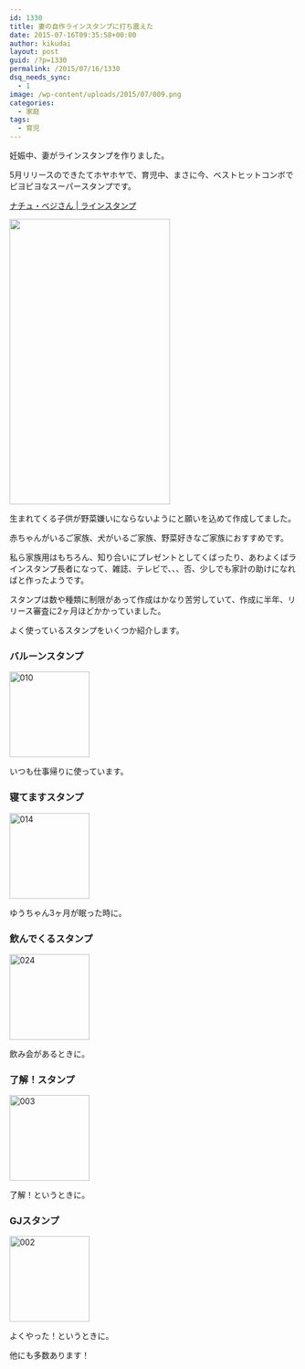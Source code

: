 ```yaml
---
id: 1330
title: 妻の自作ラインスタンプに打ち震えた
date: 2015-07-16T09:35:58+00:00
author: kikudai
layout: post
guid: /?p=1330
permalink: /2015/07/16/1330
dsq_needs_sync:
  - 1
image: /wp-content/uploads/2015/07/009.png
categories:
  - 家庭
tags:
  - 育児
---
```

妊娠中、妻がラインスタンプを作りました。

5月リリースのできたてホヤホヤで、育児中、まさに今、ベストヒットコンボでピヨピヨなスーパースタンプです。
  
<!--more-->

<a href="http://line.me/S/sticker/1119981" target="_blank">ナチュ・ベジさん | ラインスタンプ</a>

<a href="http://line.me/S/sticker/1119981" target="_blank"><img src="https://farm4.staticflickr.com/3786/19484694320_4996de3eb6.jpg" width="281" height="500" /></a>

生まれてくる子供が野菜嫌いにならないようにと願いを込めて作成してました。

赤ちゃんがいるご家族、犬がいるご家族、野菜好きなご家族におすすめです。

私ら家族用はもちろん、知り合いにプレゼントとしてくばったり、あわよくばラインスタンプ長者になって、雑誌、テレビで、、、否、少しでも家計の助けになればと作ったようです。

スタンプは数や種類に制限があって作成はかなり苦労していて、作成に半年、リリース審査に2ヶ月ほどかかっていました。

よく使っているスタンプをいくつか紹介します。

### バルーンスタンプ

<a data-flickr-embed="true" href="https://www.flickr.com/photos/125776803@N07/19080970544/" title="010"><img src="https://farm1.staticflickr.com/441/19080970544_0943f37232_o.png" width="140" height="150" alt="010" /></a>
  
いつも仕事帰りに使っています。

### 寝てますスタンプ

<a data-flickr-embed="true" href="https://www.flickr.com/photos/125776803@N07/19082622863/in/photostream/" title="014"><img src="https://farm1.staticflickr.com/467/19082622863_3ff612c8d1_o.png" width="140" height="150" alt="014" /></a>
  
ゆうちゃん3ヶ月が眠った時に。

### 飲んでくるスタンプ

<a data-flickr-embed="true" href="https://www.flickr.com/photos/125776803@N07/19082623253/in/photostream/" title="024"><img src="https://farm1.staticflickr.com/334/19082623253_d5d9819851_o.png" width="140" height="150" alt="024" /></a>
  
飲み会があるときに。

### 了解！スタンプ

<a data-flickr-embed="true" href="https://www.flickr.com/photos/125776803@N07/19516914779/in/photostream/" title="003"><img src="https://farm4.staticflickr.com/3742/19516914779_acb3f3b90d_o.png" width="140" height="150" alt="003" /></a>
  
了解！というときに。

### GJスタンプ

<a data-flickr-embed="true" href="https://www.flickr.com/photos/125776803@N07/19515501848/in/photostream/" title="002"><img src="https://farm1.staticflickr.com/370/19515501848_8473a979c2_o.png" width="140" height="150" alt="002" /></a>
  
よくやった！というときに。

他にも多数あります！